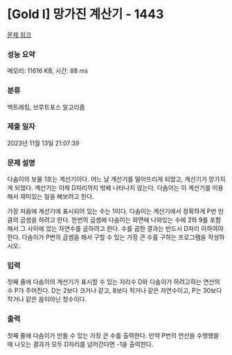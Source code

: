 # [Gold I] 망가진 계산기 - 1443 

[문제 링크](https://www.acmicpc.net/problem/1443) 

### 성능 요약

메모리: 11616 KB, 시간: 88 ms

### 분류

백트래킹, 브루트포스 알고리즘

### 제출 일자

2023년 11월 13일 21:07:39

### 문제 설명

<p>다솜이의 보물 1호는 계산기이다. 어느 날 계산기를 떨어뜨리게 되었고, 계산기가 망가지게 되었다. 계산기는 이제 D자리까지 밖에 나타나지 않는다. 다솜이는 이 계산기를 이용해서 재미있는 일을 해보려고 한다.</p>

<p>가장 처음에 계산기에 표시되어 있는 수는 1이다. 다솜이는 계산기에서 정확하게 P번 만큼의 곱셈을 하려고 한다. 한번의 곱셈에 다솜이는 화면에 나와있는 수에 2와 9를 포함해서 그 사이에 있는 자연수를 곱하려고 한다. 수를 곱한 결과는 반드시 D자리 이하여야 한다. 다솜이가 P번의 곱셈을 해서 구할 수 있는 가장 큰 수를 구하는 프로그램을 작성하시오.</p>

### 입력 

 <p>첫째 줄에 다솜이의 계산기가 표시할 수 있는 자리수 D와 다솜이가 하려고하는 연산의 수 P가 주어진다. D는 2보다 크거나 같고, 8보다 작거나 같은 자연수이고, P는 30보다 작거나 같은 음이아닌 정수이다.</p>

### 출력 

 <p>첫째 줄에 다솜이가 만들 수 있는 가장 큰 수를 출력한다. 만약 P번의 연산을 수행했을 때 나오는 결과가 모두 D자리를 넘어간다면 -1을 출력한다.</p>

